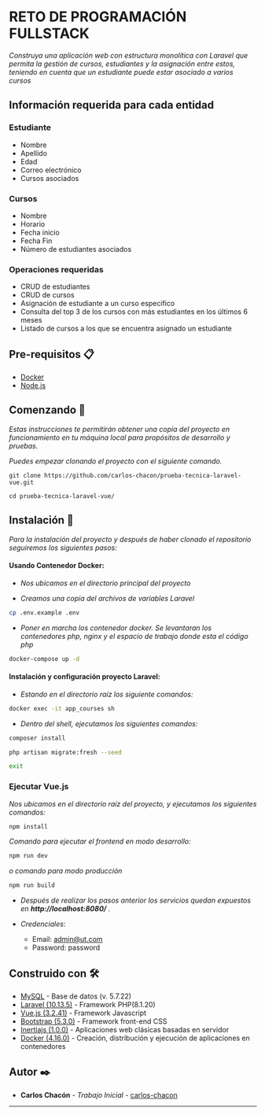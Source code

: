 # RETO DE PROGRAMACIÓN FULLSTACK

_Construya una aplicación web con estructura monolítica con Laravel que permita la gestión de cursos, estudiantes y la asignación entre estos, teniendo en cuenta que un estudiante puede estar asociado a varios cursos_

## Información requerida para cada entidad
### Estudiante
* Nombre
* Apellido
* Edad
* Correo electrónico
* Cursos asociados

### Cursos
* Nombre
* Horario
* Fecha inicio
* Fecha Fin
* Número de estudiantes asociados

### Operaciones requeridas

* CRUD de estudiantes
* CRUD de cursos
* Asignación de estudiante a un curso especifico
* Consulta del top 3 de los cursos con más estudiantes en los últimos 6 meses
* Listado de cursos a los que se encuentra asignado un estudiante


## Pre-requisitos 📋

- [Docker](https://www.docker.com/)
- [Node.js](https://nodejs.org/en/download/)

## Comenzando 🚀

_Estas instrucciones te permitirán obtener una copia del proyecto en funcionamiento en tu máquina local para propósitos de desarrollo y pruebas._

_Puedes empezar clonando el proyecto con el siguiente comando._

```
git clone https://github.com/carlos-chacon/prueba-tecnica-laravel-vue.git
```

```
cd prueba-tecnica-laravel-vue/
```

## Instalación 🔧

_Para la instalación del proyecto y después de haber clonado el repositorio seguiremos los siguientes pasos:_

#### Usando Contenedor Docker:

- _Nos ubicamos en el directorio principal del proyecto_

- _Creamos una copia del archivos de variables Laravel_

```sh
cp .env.example .env
```

- _Poner en marcha los contenedor docker. Se levantaran los contenedores php, nginx y el espacio de trabajo donde esta el código php_

```sh
docker-compose up -d
```

#### Instalación y configuración proyecto Laravel:

- _Estando en el directorio raíz los siguiente comandos:_

```sh
docker exec -it app_courses sh
```

- _Dentro del shell, ejecutamos los siguientes comandos:_

```sh
composer install
```

```sh
php artisan migrate:fresh --seed
```
```sh
exit
```

### Ejecutar Vue.js

_Nos ubicamos en el directorio raíz del proyecto, y ejecutamos los siguientes comandos:_

```sh
npm install
```

_Comando para ejecutar el frontend en modo desarrollo:_
```sh
npm run dev
```

_o comando para modo producción_
``` sh
npm run build
```

- _Después de realizar los pasos anterior los servicios quedan expuestos en **http://localhost:8080/** ._

- _Credenciales_:

    - Email: admin@ut.com
    - Password: password

## Construido con 🛠️

* [MySQL](https://www.mysql.com/) - Base de datos (v. 5.7.22)
* [Laravel (10.13.5)](https://laravel.com/) - Framework PHP(8.1.20)
* [Vue.js (3.2.41)](https://vuejs.org/) - Framework Javascript
* [Bootstrap (5.3.0)](https://getbootstrap.com/) - Framework front-end CSS
* [Inertiajs (1.0.0)](https://inertiajs.com/) - Aplicaciones web clásicas basadas en servidor
* [Docker (4.16.0)](https://www.docker.com/) - Creación, distribución y ejecución de aplicaciones en contenedores

## Autor ✒️


* **Carlos Chacón** - *Trabajo Inicial* - [carlos-chacon](https://github.com/carlos-chacon)

---

<!-- 
php artisan make:model VCourseStudent -m
php artisan make:model Course --all
php artisan migrate:fresh --seed
php artisan migrate:status
php artisan migrate:rollback 
-->
